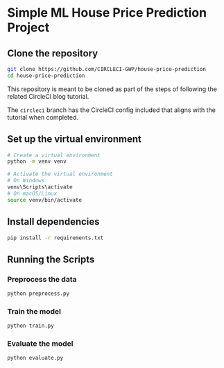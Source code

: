# Simple ML House Price Prediction Project

## Clone the repository

```bash
git clone https://github.com/CIRCLECI-GWP/house-price-prediction
cd house-price-prediction
```

This repository is meant to be cloned as part of the steps of following the related CircleCI blog tutorial.

The `circleci` branch has the CircleCI config included that aligns with the tutorial when completed.

## Set up the virtual environment

```bash
# Create a virtual environment
python -m venv venv

# Activate the virtual environment
# On Windows
venv\Scripts\activate
# On macOS/Linux
source venv/bin/activate
```

## Install dependencies

```bash
pip install -r requirements.txt
```

## Running the Scripts

### Preprocess the data

```bash
python preprocess.py
```

### Train the model

```bash
python train.py
```

### Evaluate the model

```bash
python evaluate.py
```
